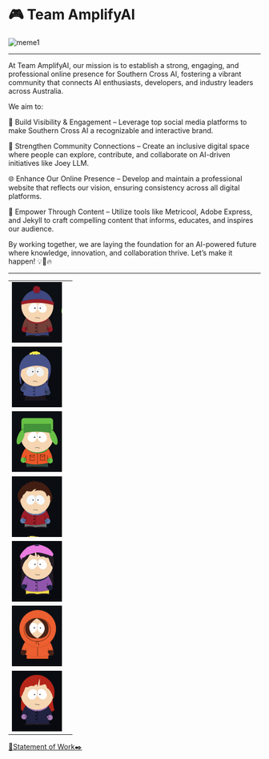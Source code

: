 # 🎮 Team AmplifyAI

![meme1](https://i0.wp.com/www.lead.app/wp-content/uploads/2023/08/How-to-Create-MS-Teams-Memes-LEAD.bot_-1.png?fit=1200%2C628&ssl=1![image](https://github.com/user-attachments/assets/f9242f5c-5b88-420e-8dcc-3e1dd07dd62c)
)

---
At Team AmplifyAI, our mission is to establish a strong, engaging, and professional online presence for Southern Cross AI, fostering a vibrant community that connects AI enthusiasts, developers, and industry leaders across Australia.

We aim to:

🚀 Build Visibility & Engagement – Leverage top social media platforms to make Southern Cross AI a recognizable and interactive brand.

🎯 Strengthen Community Connections – Create an inclusive digital space where people can explore, contribute, and collaborate on AI-driven initiatives like Joey LLM.

🌐 Enhance Our Online Presence – Develop and maintain a professional website that reflects our vision, ensuring consistency across all digital platforms.

📢 Empower Through Content – Utilize tools like Metricool, Adobe Express, and Jekyll to craft compelling content that informs, educates, and inspires our audience.

By working together, we are laying the foundation for an AI-powered future where knowledge, innovation, and collaboration thrive. Let’s make it happen! 💡💪🔥

---
<div align="center">
  <table>
    <tr>
      <td align="center"> <img src="./TeamProfilePics/1.png" width="100px;"></td>
      <td></td>
    </tr>
    <tr>
      <td align="center"> <img src="./TeamProfilePics/2.png" width="100px;"></td>
      <td></td>
    </tr>
    <tr>
      <td align="center"> <img src="./TeamProfilePics/3.png" width="100px;"></td>
      <td></td>
    </tr>
    <tr>
      <td align="center"> <img src="./TeamProfilePics/4.png" width="100px;"></td>
      <td></td>
    </tr>
    <tr>
      <td align="center"> <img src="./TeamProfilePics/5.png" width="100px;"></td>
      <td></td>
    </tr>
    <tr>
      <td align="center"> <img src="./TeamProfilePics/6.png" width="100px;"></td>
      <td></td>
    </tr>
    <tr>
      <td align="center"> <img src="./TeamProfilePics/7.png" width="100px;"></td>
      <td></td>
    </tr>
  </table>
</div>

[📄Statement of Work✒️](https://docs.google.com/document/d/1eq5HK3yWepCNZTHTYuJw4xL2f_AI02uAox3tydKgKr4/edit?usp=sharing)
